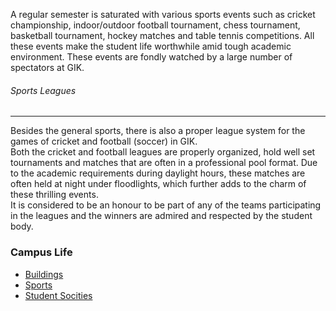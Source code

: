 A regular semester is saturated with various sports events such as cricket championship, indoor/outdoor football tournament, chess tournament, basketball tournament, hockey matches and table tennis competitions. All these events make the student life worthwhile amid tough academic environment. These events are fondly watched by a large number of spectators at GIK.
###### Sports Leagues
* * *
Besides the general sports, there is also a proper league system for the games of cricket and football (soccer) in GIK.  
Both the cricket and football leagues are properly organized, hold well set tournaments and matches that are often in a professional pool format. Due to the academic requirements during daylight hours, these matches are often held at night under floodlights, which further adds to the charm of these thrilling events.  
It is considered to be an honour to be part of any of the teams participating in the leagues and the winners are admired and respected by the student body.
### Campus Life
  * [Buildings](https://giki.edu.pk/campus-life/buildings/)
  * [Sports](https://giki.edu.pk/campus-life/sports/)
  * [Student Socities](https://giki.edu.pk/campus-life/student-socities/)


